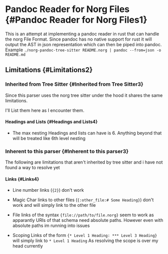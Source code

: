 <div>

# Pandoc Reader for Norg Files {#Pandoc Reader for Norg Files1}

This is an attempt at implementing a pandoc reader in rust that can
handle the norg File Format. Since pandoc has no native support for rust
it will output the AST in json representation which can then be piped
into pandoc. Example
`./norg-pandoc-tree-sitter README.norg | pandoc --from=json -o README.md`

<div>

## Limitations {#Limitations2}

<div>

### Inherited from Tree Sitter {#Inherited from Tree Sitter3}

Since this parser uses the norg tree sitter under the hood it shares the
same limitations.

I\'ll List them here as I encounter them.

<div>

#### Headings and Lists {#Headings and Lists4}

-   The max nesting Headings and lists can have is 6. Anything beyond
    that will be treated like 6th level nesting

</div>

</div>

<div>

### Inherent to this parser {#Inherent to this parser3}

The following are limitations that aren\'t inherited by tree sitter and
i have not found a way to resolve yet

<div>

#### Links {#Links4}

-   Line number links (`{2}`) don\'t work

-   Magic Char links to other files (`{:other_file:# Some Heading}`)
    don\'t work and will simply link to the other file

-   File links of the syntax `{file://path/to/file.norg}` seem to work
    as apparantly URIs of that schema need absolute paths. However even
    with absolute paths im running into issues

-   Scoping Links of the form `{* Level 1 Heading: *** Level 3 Heading}`
    will simply link to `* Level 1 Heading` As resolving the scope is
    over my head currently

</div>

</div>

</div>

</div>
